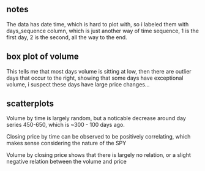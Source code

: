 ## notes
The data has date time, which is hard to plot with, so i labeled them with days_sequence column, which is just another way of time sequence, 1 is the first day, 2 is the second, all the way to the end.

## box plot of volume
This tells me that most days volume is sitting at low, then there are outlier days that occur to the right, showing that some days have exceptional volume, i suspect these days have large price changes...

## scatterplots
Volume by time is largely random, but a noticable decrease around day series 450-650, which is ~300 - 100 days ago.

Closing price by time can be observed to be positively correlating, which makes sense considering the nature of the SPY

Volume by closing price shows that there is largely no relation, or a slight negative relation between the volume and price